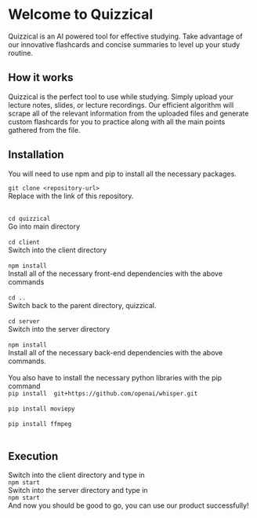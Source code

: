 # Welcome to Quizzical
Quizzical is an AI powered tool for effective studying. Take advantage of our innovative flashcards and concise summaries to level up your study routine. 

## How it works
Quizzical is the perfect tool to use while studying. Simply upload your lecture notes, slides, or lecture recordings. Our efficient algorithm will scrape all of the relevant information from the uploaded files and generate custom flashcards for you to practice along with all the main points gathered from the file.
## Installation
You will need to use npm and pip to install all the necessary packages.


`git clone <repository-url>`
<br>
Replace <repository-url> with the link of this repository.
<br>
<br>

`cd quizzical`
<br>
Go into main directory
<br>
<br>
`cd client`
<br>
Switch into the client directory
<br>
<br>
`npm install`
<br>
Install all of the necessary front-end dependencies with the above commands
<br>
<br>
`cd ..`
<br>
Switch back to the parent directory, quizzical.
<br>
<br>
`cd server`
<br>
Switch into the server directory
<br>
<br>
`npm install`
<br>
Install all of the necessary back-end dependencies with the above commands.
<br>
<br>
You also have to install the necessary python libraries with the pip command
<br>
`pip install  git+https://github.com/openai/whisper.git`
<br>
<br>
`pip install moviepy`
<br>
<br>
`pip install ffmpeg`
<br>
<br>

## Execution
Switch into the client directory and type in
<br>
`npm start`
<br>
Switch into the server directory and type in
<br>
`npm start`
<br>
And now you should be good to go, you can use our product successfully!
